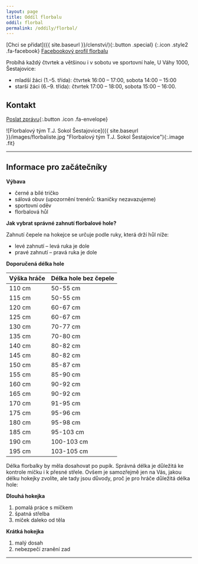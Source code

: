 ```yaml
---
layout: page
title: Oddíl florbalu
oddil: florbal
permalink: /oddily/florbal/
---
```


[Chci se přidat]({{ site.baseurl }}/clenstvi/){:.button .special}
[](https://www.facebook.com/sestajoviceflorbal/){:.icon .style2 .fa-facebook}
[Facebookový profil florbalu](https://www.facebook.com/sestajoviceflorbal/)

Probíhá každý čtvrtek a většinou i v sobotu ve sportovní hale, U Váhy 1000, Šestajovice:

* mladší žáci (1.–5. třída): čtvrtek 16:00 – 17:00, sobota 14:00 – 15:00
* starší žáci (6.–9. třída): čtvrtek 17:00 – 18:00, sobota 15:00 – 16:00.

## Kontakt

[Poslat zprávu](#f){:.button .icon .fa-envelope}

![Florbalový tým T.J. Sokol Šestajovice]({{ site.baseurl }}/images/florbaliste.jpg "Florbalový tým T.J. Sokol Šestajovice"){:.image .fit}

----

## Informace pro začátečníky

**Výbava**

* černé a bílé tričko
* sálová obuv (upozornění trenérů: tkaničky nezavazujeme)
* sportovní oděv
* florbalová hůl

**Jak vybrat správné zahnutí florbalové hole?**

Zahnutí čepele na hokejce se určuje podle ruky, která drží hůl níže:

- levé zahnutí – levá ruka je dole
- pravé zahnutí – pravá ruka je dole

**Doporučená délka hole**

| Výška hráče | Délka hole bez čepele |
|-------------|-----------------------|
| 110 cm      | 50-55 cm              |
| 115 cm      | 50-55 cm              |
| 120 cm      | 60-67 cm              |
| 125 cm      | 60-67 cm              |
| 130 cm      | 70-77 cm              |
| 135 cm      | 70-80 cm              |
| 140 cm      | 80-82 cm              |
| 145 cm      | 80-82 cm              |
| 150 cm      | 85-87 cm              |
| 155 cm      | 85-90 cm              |
| 160 cm      | 90-92 cm              |
| 165 cm      | 90-92 cm              |
| 170 cm      | 91-95 cm              |
| 175 cm      | 95-96 cm              |
| 180 cm      | 95-98 cm              |
| 185 cm      | 95-103 cm             |
| 190 cm      | 100-103 cm            |
| 195 cm      | 103-105 cm            |

Délka florbalky by měla dosahovat po pupík. Správná délka je důležitá ke kontrole míčku i k přesné střele. Ovšem je samozřejmě jen na Vás, jakou délku hokejky zvolíte, ale tady jsou důvody, proč je pro hráče důležitá délka hole:

**Dlouhá hokejka**

1. pomalá práce s míčkem
2. špatná střelba
3. míček daleko od těla

**Krátká hokejka**

1. malý dosah
2. nebezpečí zranění zad

---